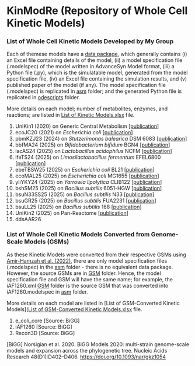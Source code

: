 # KinModRe (Repository of Whole Cell Kinetic Models)

### List of Whole Cell Kinetic Models Developed by My Group
Each of themese models have a [data package](https://github.com/mauriceling/kinmodre/tree/main/data_packages), which generally contains (i) an Excel file containing details of the model, (ii) a model specification file (.modelspec) of the model written in AdvanceSyn Model format, (iii) a Python file (.py), which is the simulatable model, generated from the model specification file, (iv) an Excel file containing the simulation results, and (v) published paper of the model (if any). The model specification file (.modelspec) is replicated in [asm](https://github.com/mauriceling/kinmodre/tree/main/asm) folder; and the generated Python file is replicated in [odescripts](https://github.com/mauriceling/kinmodre/tree/main/odescripts) folder.

More details on each model; number of metabolites, enzymes, and reactions; are listed in [List of Kinetic Models.xlsx](https://github.com/mauriceling/kinmodre/blob/main/List%20of%20Kinetic%20Models.xlsx) file.

1. UniKin1 (2020) on Generic Central Metabolism [[publication](https://github.com/mauriceling/mauriceling.github.io/wiki/UniKin1-A-Universal,-Non-Species-Specific-Whole-Cell-Kinetic-Model)]
1. ecoJC20 (2021) on _Escherichia coli_ [[publication](https://github.com/mauriceling/mauriceling.github.io/wiki/Adaptation-of-Whole-Cell-Kinetic-Model-Template%2C-UniKin1%2C-to-Escherichia-coli-Whole-Cell-Kinetic-Model%2C-ecoJC20)]
1. pbmKZJ23 (2024) on _Stutzerimonas balearica_ DSM 6083 [[publication](https://github.com/mauriceling/mauriceling.github.io/wiki/Ab-Initio-Whole-Cell-Kinetic-Model-of-Stutzerimonas-balearica-DSM-6083-%28pbmKZJ23%29)]
1. bbfMA24 (2025) on _Bifidobacterium bifidum_ BGN4 [[publication](https://github.com/mauriceling/mauriceling.github.io/wiki/Ab-Initio-Whole-Cell-Kinetic-Model-of-Bifidobacterium-bifidum-BGN4-%28bbfMA24%29)]
1. lacAS24 (2025) on _Lactobacillus acidophilus_ NCFM [[publication](https://github.com/mauriceling/mauriceling.github.io/wiki/Ab-Initio-Whole-Cell-Kinetic-Model-of-Lactobacillus-acidophilus-NCFM-%28lacAS24%29)]
1. lfeTS24 (2025) on _Limosilactobacillus fermentum_ EFEL6800 [[publication](https://github.com/mauriceling/mauriceling.github.io/wiki/Ab-Initio-Whole-Cell-Kinetic-Model-of-Limosilactobacillus-fermentum-EFEL6800-%28lfeTS24%29)]
1. ebeTBSW25 (2025) on _Escherichia coli_ BL21 [[publication](https://github.com/mauriceling/mauriceling.github.io/wiki/Ab-Initio-Whole-Cell-Kinetic-Models-of-Escherichia-coli-BL21-%28ebeTBSW25%29-and-MG1655-%28ecoMAL25%29)]
1. ecoMAL25 (2025) on _Escherichia coli_ MG1655 [[publication](https://github.com/mauriceling/mauriceling.github.io/wiki/Ab-Initio-Whole-Cell-Kinetic-Models-of-Escherichia-coli-BL21-%28ebeTBSW25%29-and-MG1655-%28ecoMAL25%29)]
1. yliYKY24 (2025) on _Yarrowia lipolytica_ CLIB122 [[publication](https://github.com/mauriceling/mauriceling.github.io/wiki/Ab-Initio-Whole-Cell-Kinetic-Model-of-Yarrowia-lipolytica-CLIB122-%28yliYKY24%29)]
1. bshSM25 (2025) on _Bacillus subtilis_ 6051-HGW [[publication](https://github.com/mauriceling/mauriceling.github.io/wiki/Four-Ab-Initio-Whole-Cell-Kinetic-Models-of-Bacillus-subtilis-168-%28bsuLL25%29-6051-HGW-%28bshSM25%29%2C-N33-%28bsuN33SS25%29%2C-FUA2231-%28bsuGR25%29)]
1. bsuN33SS25 (2025) on _Bacillus subtilis_ N33 [[publication](https://github.com/mauriceling/mauriceling.github.io/wiki/Four-Ab-Initio-Whole-Cell-Kinetic-Models-of-Bacillus-subtilis-168-%28bsuLL25%29-6051-HGW-%28bshSM25%29%2C-N33-%28bsuN33SS25%29%2C-FUA2231-%28bsuGR25%29)]
1. bsuGR25 (2025) on _Bacillus subtilis_ FUA2231 [[publication](https://github.com/mauriceling/mauriceling.github.io/wiki/Four-Ab-Initio-Whole-Cell-Kinetic-Models-of-Bacillus-subtilis-168-%28bsuLL25%29-6051-HGW-%28bshSM25%29%2C-N33-%28bsuN33SS25%29%2C-FUA2231-%28bsuGR25%29)]
1. bsuLL25 (2025) on _Bacillus subtilis_ 168 [[publication](https://github.com/mauriceling/mauriceling.github.io/wiki/Four-Ab-Initio-Whole-Cell-Kinetic-Models-of-Bacillus-subtilis-168-%28bsuLL25%29-6051-HGW-%28bshSM25%29%2C-N33-%28bsuN33SS25%29%2C-FUA2231-%28bsuGR25%29)]
1. UniKin2 (2025) on Pan-Reactome [[publication](https://github.com/mauriceling/mauriceling.github.io/wiki/UniKin2-%E2%80%93-A-Universal%2C-Pan-Reactome-Kinetic-Model)]
1. ddsAAR26

### List of Whole Cell Kinetic Models Converted from Genome-Scale Models (GSMs)
As these Kinetic Models were converted from their respective GSMs using [Amir-Hamzah et al. (2022)](https://github.com/mauriceling/mauriceling.github.io/wiki/Kinetic-Models-with-Default-Enzyme-Kinetics-from-Genome-scale-Models), there are only model specification files (.modelspec) in the [asm](https://github.com/mauriceling/kinmodre/tree/main/asm) folder - there is no equivalent data package. However, the source GSMs are in [GSM](https://github.com/mauriceling/kinmodre/tree/main/GSM) folder. Hence, the model specification file and GSM will have the same name; for example, the iAF1260.xml [GSM](https://github.com/mauriceling/kinmodre/tree/main/GSM) folder is the source GSM that was converted into iAF1260.modelspec in [asm](https://github.com/mauriceling/kinmodre/tree/main/asm) folder.

More details on each model are listed in [List of GSM-Converted Kinetic Models]([List of GSM-Converted Kinetic Models.xlsx](https://github.com/mauriceling/kinmodre/blob/main/List%20of%20GSM-Converted%20Kinetic%20Models.xlsx) file.

1. e_coli_core [Source: BiGG]
1. iAF1260 [Source: BiGG]
1. Recon3D [Source: BiGG]

[BiGG] Norsigian et al. 2020. BiGG Models 2020: multi-strain genome-scale models and expansion across the phylogenetic tree. Nucleic Acids Research 48(D1):D402–D406. https://doi.org/10.1093/nar/gkz1054
